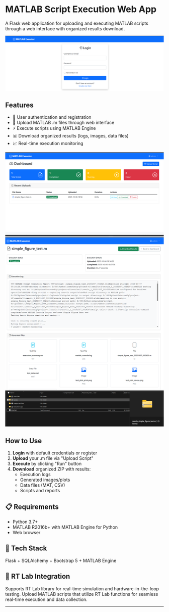# MATLAB Script Execution Web App

A Flask web application for uploading and executing MATLAB scripts through a web interface with organized results download.

![Dashboard](media/Screenshot%202025-10-07%20074105.png)

## Features

- 🔐 User authentication and registration
- 📁 Upload MATLAB .m files through web interface
- ⚡ Execute scripts using MATLAB Engine
- 📊 Download organized results (logs, images, data files)
- 📈 Real-time execution monitoring

![Login](media/Screenshot%202025-10-07%20074217.png) ![Upload](media/Screenshot%202025-10-07%20074316.png) ![Results](media/Screenshot%202025-10-07%20074456.png)

## How to Use

1. **Login** with default credentials or register
2. **Upload** your .m file via "Upload Script"
3. **Execute** by clicking "Run" button
4. **Download** organized ZIP with results:
   - Execution logs
   - Generated images/plots
   - Data files (MAT, CSV)
   - Scripts and reports

## 📋 Requirements

- Python 3.7+
- MATLAB R2016b+ with MATLAB Engine for Python
- Web browser

## 🔧 Tech Stack

Flask + SQLAlchemy + Bootstrap 5 + MATLAB Engine

## 🔬 RT Lab Integration

Supports RT Lab library for real-time simulation and hardware-in-the-loop testing. Upload MATLAB scripts that utilize RT Lab functions for seamless real-time execution and data collection.

---
